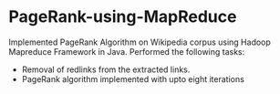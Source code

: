 # PageRank-using-MapReduce
Implemented PageRank Algorithm on Wikipedia corpus using Hadoop Mapreduce Framework in Java.
Performed the following tasks:
- Removal of redlinks from the extracted links.
- PageRank algorithm implemented with upto eight iterations
